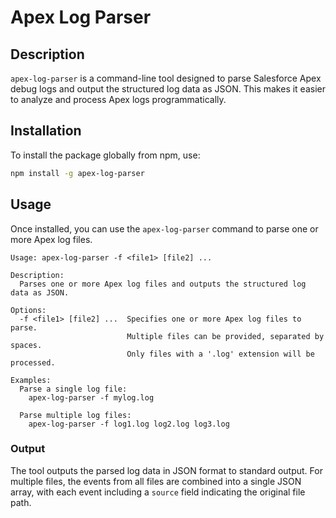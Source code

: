# Apex Log Parser

## Description

`apex-log-parser` is a command-line tool designed to parse Salesforce Apex debug logs and output the structured log data as JSON. This makes it easier to analyze and process Apex logs programmatically.

## Installation

To install the package globally from npm, use:

```bash
npm install -g apex-log-parser
```

## Usage

Once installed, you can use the `apex-log-parser` command to parse one or more Apex log files.

```
Usage: apex-log-parser -f <file1> [file2] ...

Description:
  Parses one or more Apex log files and outputs the structured log data as JSON.

Options:
  -f <file1> [file2] ...  Specifies one or more Apex log files to parse.
                          Multiple files can be provided, separated by spaces.
                          Only files with a '.log' extension will be processed.

Examples:
  Parse a single log file:
    apex-log-parser -f mylog.log

  Parse multiple log files:
    apex-log-parser -f log1.log log2.log log3.log
```

### Output

The tool outputs the parsed log data in JSON format to standard output. For multiple files, the events from all files are combined into a single JSON array, with each event including a `source` field indicating the original file path.

